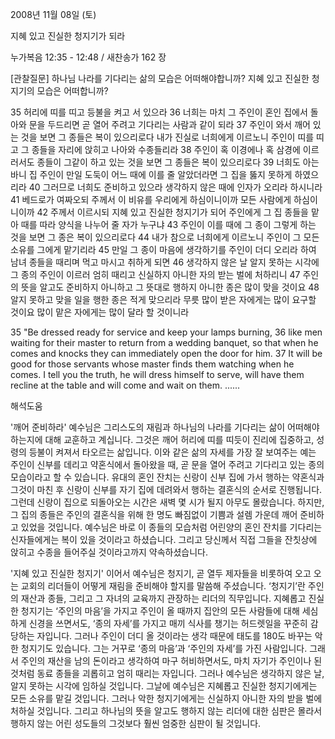 2008년 11월 08일 (토)

지혜 있고 진실한 청지기가 되라



누가복음 12:35 - 12:48 / 새찬송가 162 장


[관찰질문]
하나님 나라를 기다리는 삶의 모습은 어떠해야합니까? 
지혜 있고 진실한 청지기의 모습은 어떠합니까? 

35 허리에 띠를 띠고 등불을 켜고 서 있으라 
36 너희는 마치 그 주인이 혼인 집에서 돌아와 문을 두드리면 곧 열어 주려고 기다리는 사람과 같이 되라 
37 주인이 와서 깨어 있는 것을 보면 그 종들은 복이 있으리로다 내가 진실로 너희에게 이르노니 주인이 띠를 띠고 그 종들을 자리에 앉히고 나아와 수종들리라 
38 주인이 혹 이경에나 혹 삼경에 이르러서도 종들이 그같이 하고 있는 것을 보면 그 종들은 복이 있으리로다 
39 너희도 아는 바니 집 주인이 만일 도둑이 어느 때에 이를 줄 알았더라면 그 집을 뚫지 못하게 하였으리라 
40 그러므로 너희도 준비하고 있으라 생각하지 않은 때에 인자가 오리라 하시니라 
41 베드로가 여짜오되 주께서 이 비유를 우리에게 하심이니이까 모든 사람에게 하심이니이까 
42 주께서 이르시되 지혜 있고 진실한 청지기가 되어 주인에게 그 집 종들을 맡아 때를 따라 양식을 나누어 줄 자가 누구냐 
43 주인이 이를 때에 그 종이 그렇게 하는 것을 보면 그 종은 복이 있으리로다 
44 내가 참으로 너희에게 이르노니 주인이 그 모든 소유를 그에게 맡기리라 
45 만일 그 종이 마음에 생각하기를 주인이 더디 오리라 하여 남녀 종들을 때리며 먹고 마시고 취하게 되면 
46 생각하지 않은 날 알지 못하는 시각에 그 종의 주인이 이르러 엄히 때리고 신실하지 아니한 자의 받는 벌에 처하리니 
47 주인의 뜻을 알고도 준비하지 아니하고 그 뜻대로 행하지 아니한 종은 많이 맞을 것이요 
48 알지 못하고 맞을 일을 행한 종은 적게 맞으리라 무릇 많이 받은 자에게는 많이 요구할 것이요 많이 맡은 자에게는 많이 달라 할 것이니라

35 "Be dressed ready for service and keep your lamps burning, 
36 like men waiting for their master to return from a wedding banquet, so that when he comes and knocks they can immediately open the door for him. 
37 It will be good for those servants whose master finds them watching when he comes. I tell you the truth, he will dress himself to serve, will have them recline at the table and will come and wait on them. 
......

해석도움





'깨어 준비하라'
 예수님은 그리스도의 재림과 하나님의 나라를 기다리는 삶이 어떠해야 하는지에 대해 교훈하고 계십니다. 그것은 깨어 허리에 띠를 띠듯이 진리에 집중하고, 성령의 등불이 켜져서 타오르는 삶입니다. 이와 같은 삶의 자세를 가장 잘 보여주는 예는 주인이 신부를 데리고 약혼식에서 돌아왔을 때, 곧 문을 열어 주려고 기다리고 있는 종의 모습이라고 할 수 있습니다. 유대의 혼인 잔치는 신랑이 신부 집에 가서 행하는 약혼식과 그것이 마친 후 신랑이 신부를 자기 집에 데려와서 행하는 결혼식의 순서로 진행됩니다. 그런데 신랑이 집으로 되돌아오는 시간은 새벽 몇 시가 될지 아무도 몰랐습니다. 하지만, 그 집의 종들은 주인의 결혼식을 위해 한 명도 빠짐없이 기쁨과 설렘 가운데 깨어 준비하고 있었을 것입니다. 예수님은 바로 이 종들의 모습처럼 어린양의 혼인 잔치를 기다리는 신자들에게는 복이 있을 것이라고 하셨습니다. 그리고 당신께서 직접 그들을 잔칫상에 앉히고 수종을 들어주실 것이라고까지 약속하셨습니다.   

'지혜 있고 진실한 청지기'
 이어서 예수님은 청지기, 곧 열두 제자들을 비롯하여 오고 오는 교회의 리더들이 어떻게 재림을 준비해야 할지를 말씀해 주셨습니다. ‘청지기’란 주인의 재산과 종들, 그리고 그 자녀의 교육까지 관장하는 리더의 직무입니다. 지혜롭고 진실한 청지기는 ‘주인의 마음’을 가지고 주인이 올 때까지 집안의 모든 사람들에 대해 세심하게 신경을 쓰면서도, ‘종의 자세’를 가지고 매끼 식사를 챙기는 허드렛일을 꾸준히 감당하는 자입니다. 그러나 주인이 더디 올 것이라는 생각 때문에 태도를 180도 바꾸는 악한 청지기도 있습니다. 그는 거꾸로 ‘종의 마음’과 ‘주인의 자세’를 가진 사람입니다. 그래서 주인의 재산을 남의 돈이라고 생각하여 마구 허비하면서도, 마치 자기가 주인이나 된 것처럼 동료 종들을 괴롭히고 엄히 때리는 자입니다. 그러나 예수님은 생각하지 않은 날, 알지 못하는 시각에 임하실 것입니다. 그날에 예수님은 지혜롭고 진실한 청지기에게는 모든 소유를 맡길 것입니다. 그러나 악한 청지기에게는 신실하지 아니한 자의 받을 벌에 처하실 것입니다. 그리고 하나님의 뜻을 알고도 행하지 않는 리더에 대한 심판은 몰라서 행하지 않는 어린 성도들의 그것보다 훨씬 엄중한 심판이 될 것입니다.